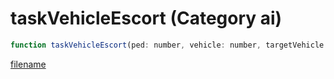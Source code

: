 # taskVehicleEscort (Category ai)

```js
function taskVehicleEscort(ped: number, vehicle: number, targetVehicle: number, mode: int, speed: number, drivingStyle: int, minDistance: number, p7: int, noRoadsDistance: number): void
```

[filename](taskVehicleEscort_m.md ':include')